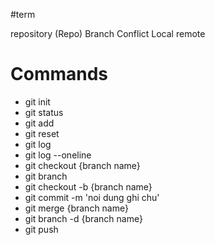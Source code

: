 #term

repository (Repo)
Branch
Conflict
Local
remote

# Commands

- git init
- git status
- git add
- git reset
- git log
- git log --oneline
- git checkout {branch name}
- git branch
- git checkout -b {branch name}
- git commit -m 'noi dung ghi chu'
- git merge {branch name}
- git branch -d {branch name}
- git push